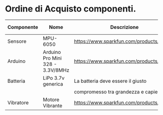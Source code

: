 # Ordine di Acquisto componenti.


Componente | Nome     	                      | Descrizione                                | Prezzo (Indicativo)
---------- | -------------------------------- | ------------------------------------------ | -------------------
Sensore    | MPU-6050   		              | https://www.sparkfun.com/products/11028    | 39.95$
Arduino    | Arduino Pro Mini 328 - 3.3V/8MHz | https://www.sparkfun.com/products/11114    | 9.95$
Batteria   | LiPo 3.7v generica		          | La batteria deve essere il giusto          | 
    	   |				                  |	compromesso tra grandezza e capienza       |
Vibratore  | Motore Vibrante                  | https://www.sparkfun.com/products/8449     | 4.95$
